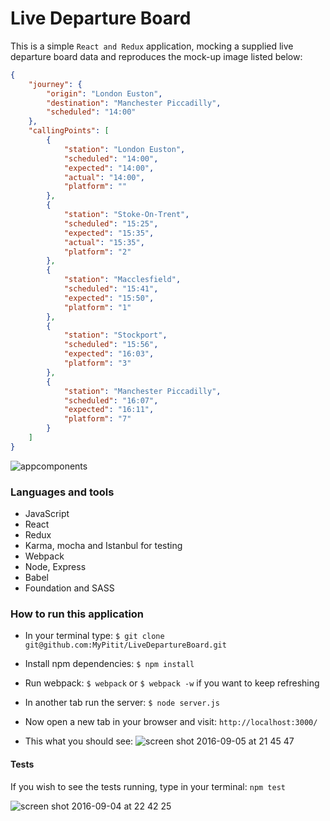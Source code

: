 # Live Departure Board

This is a simple `React and Redux` application, mocking a supplied live departure board data and reproduces the mock-up image listed below:

```json
{
    "journey": {
        "origin": "London Euston",
        "destination": "Manchester Piccadilly",
        "scheduled": "14:00"
    },
    "callingPoints": [
        {
            "station": "London Euston",
            "scheduled": "14:00",
            "expected": "14:00",
            "actual": "14:00",
            "platform": ""
        },
        {
            "station": "Stoke-On-Trent",
            "scheduled": "15:25",
            "expected": "15:35",
            "actual": "15:35",
            "platform": "2"
        },
        {
            "station": "Macclesfield",
            "scheduled": "15:41",
            "expected": "15:50",
            "platform": "1"
        },
        {
            "station": "Stockport",
            "scheduled": "15:56",
            "expected": "16:03",
            "platform": "3"
        },
        {
            "station": "Manchester Piccadilly",
            "scheduled": "16:07",
            "expected": "16:11",
            "platform": "7"
        }
    ]
}
```
![appcomponents](https://cloud.githubusercontent.com/assets/2573931/18224558/68d8a200-71d1-11e6-967a-b07886808d77.png)

### Languages and tools
+ JavaScript
+ React
+ Redux
+ Karma, mocha and Istanbul for testing
+ Webpack
+ Node, Express
+ Babel
+ Foundation and SASS

### How to run this application

+ In your terminal type:
`$ git clone git@github.com:MyPitit/LiveDepartureBoard.git`

+ Install npm dependencies:
`$ npm install`

+ Run webpack:
`$ webpack` or `$ webpack -w` if you want to keep refreshing

+ In another tab run the server:
`$ node server.js`

+ Now open a new tab in your browser and visit:
`http://localhost:3000/`

+ This what you should see:
![screen shot 2016-09-05 at 21 45 47](https://cloud.githubusercontent.com/assets/2573931/18256814/419da96e-73b2-11e6-8825-60503314f15d.png)

#### Tests

If you wish to see the tests running, type in your terminal:
`npm test`

![screen shot 2016-09-04 at 22 42 25](https://cloud.githubusercontent.com/assets/2573931/18234077/f3f94928-72f0-11e6-986c-9dd2bcd27024.png)

